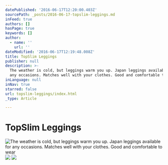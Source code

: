 ```yaml
---
datePublished: '2016-06-17T12:20:00.403Z'
sourcePath: _posts/2016-06-17-topslim-leggings.md
inFeed: true
authors: []
hasPage: true
keywords: []
author:
  - name: ''
    url: ''
dateModified: '2016-06-17T12:19:48.008Z'
title: TopSlim Leggings
publisher: null
description: >-
  The weather is cold, but leggings warm you up. Japan leggings available for
  any occasions. Matches well with your clothes. Good and comfortable to wear
inLanguage: null
inNav: true
starred: false
url: topslim-leggings/index.html
_type: Article

---
```

# TopSlim Leggings
![The weather is cold, but leggings warm you up. Japan leggings available for any occasions. Matches well with your clothes. Good and comfortable to wear](https://the-grid-user-content.s3-us-west-2.amazonaws.com/6b2c8113-e978-4aa3-ae42-2c58960c6e29.png)
![](https://the-grid-user-content.s3-us-west-2.amazonaws.com/38f3e614-68d3-428a-926a-046f5201de7d.png)
![](https://the-grid-user-content.s3-us-west-2.amazonaws.com/192b2f80-6b8f-41fd-929c-44b7133de863.png)